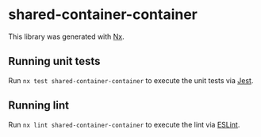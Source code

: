 # shared-container-container

This library was generated with [Nx](https://nx.dev).

## Running unit tests

Run `nx test shared-container-container` to execute the unit tests via [Jest](https://jestjs.io).

## Running lint

Run `nx lint shared-container-container` to execute the lint via [ESLint](https://eslint.org/).
